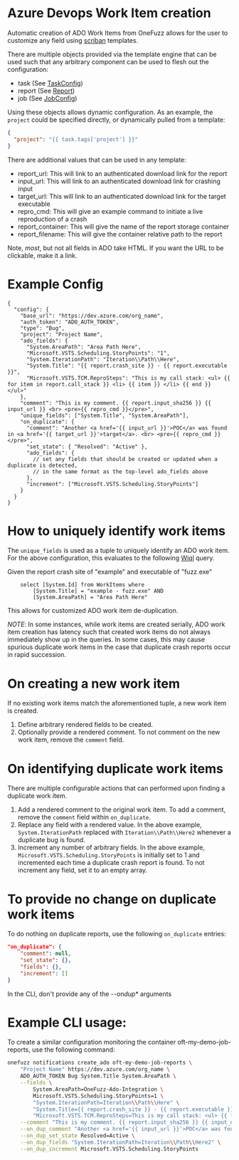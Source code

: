 # Azure Devops Work Item creation

Automatic creation of ADO Work Items from OneFuzz allows for the user to
customize any field using [scriban](https://github.com/scriban/scriban)
templates.

There are multiple objects provided via the template engine that
can be used such that any arbitrary component can be used to flesh out
the configuration:

* task (See [TaskConfig](../../src/ApiService/ApiService/OneFuzzTypes/Model.cs))
* report (See [Report](../../src/ApiService/ApiService/OneFuzzTypes/Model.cs))
* job (See [JobConfig](../../src/ApiService/ApiService/OneFuzzTypes/Model.cs))

Using these objects allows dynamic configuration. As an example, the `project`
could be specified directly, or dynamically pulled from a template:

```json
{
  "project": "{{ task.tags['project'] }}"
}
```

There are additional values that can be used in any template:

* report_url: This will link to an authenticated download link for the report
* input_url: This will link to an authenticated download link for crashing input
* target_url: This will link to an authenticated download link for the target
  executable
* repro_cmd: This will give an example command to initiate a live reproduction
  of a crash
* report_container: This will give the name of the report storage container
* report_filename: This will give the container relative path to the report

Note, _most_, but not all fields in ADO take HTML. If you want the URL to be
clickable, make it a link.

# Example Config

```jsonc
{
  "config": {
    "base_url": "https://dev.azure.com/org_name",
    "auth_token": "ADO_AUTH_TOKEN",
    "type": "Bug",
    "project": "Project Name",
    "ado_fields": {
      "System.AreaPath": "Area Path Here",
      "Microsoft.VSTS.Scheduling.StoryPoints": "1",
      "System.IterationPath": "Iteration\\Path\\Here",
      "System.Title": "{{ report.crash_site }} - {{ report.executable }}",
      "Microsoft.VSTS.TCM.ReproSteps": "This is my call stack: <ul> {{ for item in report.call_stack }} <li> {{ item }} </li> {{ end }} </ul>"
    },
    "comment": "This is my comment. {{ report.input_sha256 }} {{ input_url }} <br> <pre>{{ repro_cmd }}</pre>",
    "unique_fields": ["System.Title", "System.AreaPath"],
    "on_duplicate": {
      "comment": "Another <a href='{{ input_url }}'>POC</a> was found in <a href='{{ target_url }}'>target</a>. <br> <pre>{{ repro_cmd }}</pre>",
      "set_state": { "Resolved": "Active" },
      "ado_fields": {
        // set any fields that should be created or updated when a duplicate is detected,
        // in the same format as the top-level ado_fields above
      },
      "increment": ["Microsoft.VSTS.Scheduling.StoryPoints"]
    }
  }
}
```

# How to uniquely identify work items

The `unique_fields` is used as a tuple to uniquely identify an ADO work item.
For the above configuration, this evaluates to the following
[Wiql](https://docs.microsoft.com/en-us/azure/devops/boards/queries/wiql-syntax?view=azure-devops)
query.

Given the report crash site of "example" and executable of "fuzz.exe"

```
    select [System.Id] from WorkItems where
        [System.Title] = "example - fuzz.exe" AND
        [System.AreaPath] = "Area Path Here"
```

This allows for customized ADO work item de-duplication.

_NOTE_: In some instances, while work items are created serially, ADO work item
creation has latency such that created work items do not always immediately show
up in the queries. In some cases, this may cause spurious duplicate work items
in the case that duplicate crash reports occur in rapid succession.

# On creating a new work item

If no existing work items match the aforementioned tuple, a new work item is
created.

1. Define arbitrary rendered fields to be created.
2. Optionally provide a rendered comment. To not comment on the new work item,
   remove the `comment` field.

# On identifying duplicate work items

There are multiple configurable actions that can performed upon finding a
duplicate work item.

1. Add a rendered comment to the original work item. To add a comment, remove
   the `comment` field within `on_duplicate`.
2. Replace any field with a rendered value. In the above example,
   `System.IterationPath` replaced with `Iteration\\Path\\Here2` whenever a
   duplicate bug is found.
3. Increment any number of arbitrary fields. In the above example,
   `Microsoft.VSTS.Scheduling.StoryPoints` is initially set to 1 and incremented
   each time a duplicate crash report is found. To not increment any field, set
   it to an empty array.

# To provide no change on duplicate work items

To do nothing on duplicate reports, use the following `on_duplicate` entries:

```json
"on_duplicate": {
    "comment": null,
    "set_state": {},
    "fields": {},
    "increment": []
}
```

In the CLI, don't provide any of the --on*dup*\* arguments

# Example CLI usage:

To create a similar configuration monitoring the container
oft-my-demo-job-reports, use the following command:

```bash
onefuzz notifications create_ado oft-my-demo-job-reports \
    "Project Name" https://dev.azure.com/org_name \
    ADO_AUTH_TOKEN Bug System.Title System.AreaPath \
    --fields \
        System.AreaPath=OneFuzz-Ado-Integration \
        Microsoft.VSTS.Scheduling.StoryPoints=1 \
        "System.IterationPath=Iteration\\Path\\Here" \
        "System.Title={{ report.crash_site }} - {{ report.executable }}" \
        "Microsoft.VSTS.TCM.ReproSteps=This is my call stack: <ul> {{ for item in report.call_stack }} <li> {{ item }} </li> {{ end }} </ul>" \
    --comment "This is my comment. {{ report.input_sha256 }} {{ input_url }}" \
    --on_dup_comment "Another <a href='{{ input_url }}'>POC</a> was found in <a href='{{ target_url }}'>target</a>" \
    --on_dup_set_state Resolved=Active \
    --on_dup_fields "System.IterationPath=Iteration\\Path\\Here2" \
    --on_dup_increment Microsoft.VSTS.Scheduling.StoryPoints
```
